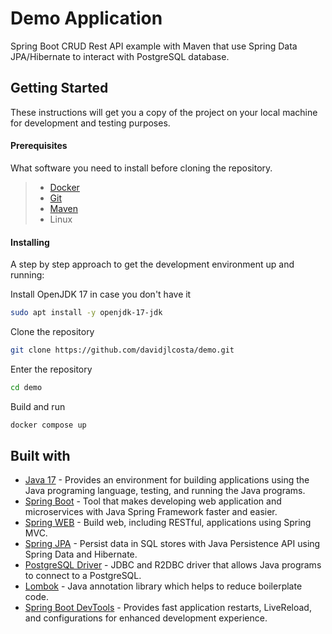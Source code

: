 # Demo Application

Spring Boot CRUD Rest API example with Maven that use Spring Data JPA/Hibernate to interact with PostgreSQL database.

Getting Started
---------------
These instructions will get you a copy of the project on your local machine for development and testing purposes.

#### <i></i> Prerequisites
What software you need to install before cloning the repository.

> - [Docker](https://docs.docker.com/get-docker)
> - [Git](https://git-scm.com/downloads)
> - [Maven](https://maven.apache.org/download.cgi)
> - Linux

#### <i></i> Installing

A step by step approach to get the development environment up and running:

Install OpenJDK 17 in case you don't have it
```bash
sudo apt install -y openjdk-17-jdk
```
Clone the repository
```bash
git clone https://github.com/davidjlcosta/demo.git
```
Enter the repository
```bash
cd demo
```
Build and run
```bash
docker compose up
```


Built with
---------------
- [Java 17](https://docs.oracle.com/en/java/javase/17/) - Provides an environment for building applications using the Java programing language, testing, and running the Java programs.
- [Spring Boot](https://spring.io/projects/spring-boot) - Tool that makes developing web application and microservices with Java Spring Framework faster and easier.
- [Spring WEB](https://spring.io/web-applications) - Build web, including RESTful, applications using Spring MVC.
- [Spring JPA](https://spring.io/projects/spring-data-jpa) - Persist data in SQL stores with Java Persistence API using Spring Data and Hibernate.
- [PostgreSQL Driver](https://jdbc.postgresql.org/) - JDBC and R2DBC driver that allows Java programs to connect to a PostgreSQL.
- [Lombok](https://projectlombok.org/) - Java annotation library which helps to reduce boilerplate code.
- [Spring Boot DevTools](https://docs.spring.io/spring-boot/docs/1.5.16.RELEASE/reference/html/using-boot-devtools.html) - Provides fast application restarts, LiveReload, and configurations for enhanced development experience.
